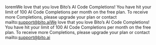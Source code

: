 loremWe love that you love Bito’s AI Code Completions!
You have hit your limit of 100 AI Code Completions per month on the free plan.
To receive more Completions, please upgrade your plan or contact mailto:support@bito.aiWe love that you love Bito’s AI Code Completions!
You have hit your limit of 100 AI Code Completions per month on the free plan.
To receive more Completions, please upgrade your plan or contact mailto:support@bito.ai